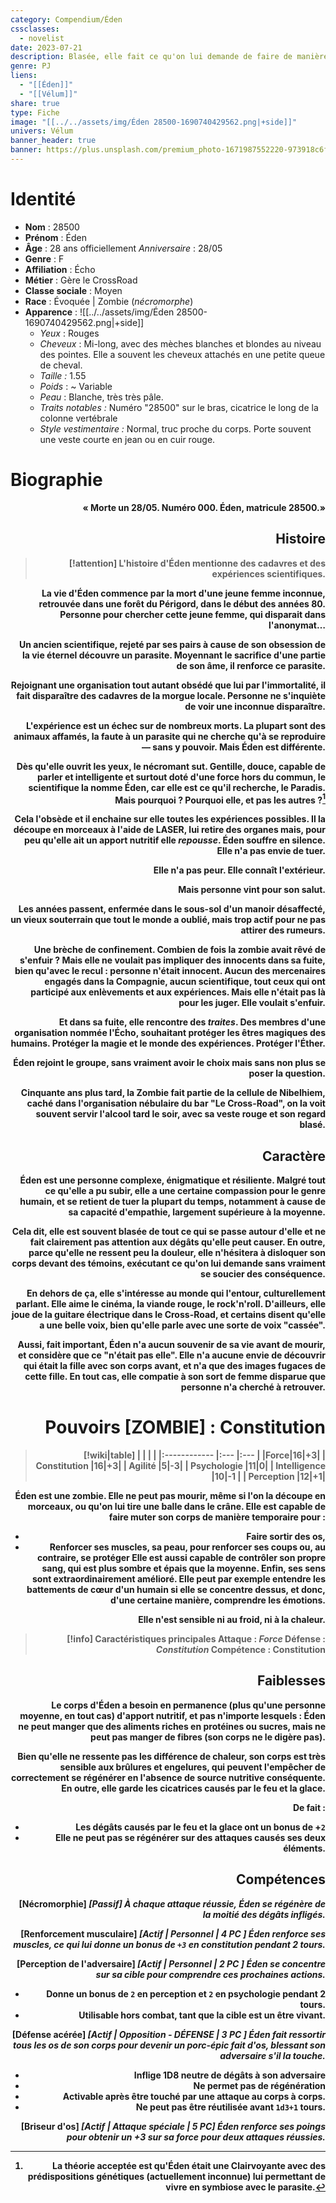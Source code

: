 ```yaml
---
category: Compendium/Éden
cssclasses:
  - novelist
date: 2023-07-21
description: Blasée, elle fait ce qu'on lui demande de faire de manière efficace, bien qu'elle ne fasse pas vraiment attention aux dégâts qu'elle peut causer.
genre: PJ
liens:
  - "[[Éden]]"
  - "[[Vélum]]"
share: true
type: Fiche
image: "[[../../assets/img/Éden 28500-1690740429562.png|+side]]"
univers: Vélum
banner_header: true
banner: https://plus.unsplash.com/premium_photo-1671987552220-973918c6f3dc?ixlib=rb-4.0.3&ixid=M3wxMjA3fDB8MHxwaG90by1wYWdlfHx8fGVufDB8fHx8fA%3D%3D&auto=format&fit=crop&w=2153&q=80
---
```

# Identité
- **Nom** : 28500
- **Prénom** : Éden
- **Âge** : 28 ans officiellement
		*Anniversaire* : 28/05
- **Genre** : F
- **Affiliation** : Écho
- **Métier** : Gère le CrossRoad
- **Classe sociale** : Moyen
- **Race** : Évoquée | Zombie (*nécromorphe*)
- **Apparence** : ![[../../assets/img/Éden 28500-1690740429562.png|+side]]
	- *Yeux* : Rouges
	- *Cheveux* : Mi-long, avec des mèches blanches et blondes au niveau des pointes. Elle a souvent les cheveux attachés en une petite queue de cheval.
	- *Taille :* 1.55
	- *Poids* : ~ Variable
	- *Peau* : Blanche, très très pâle.
	- *Traits notables :* Numéro "28500" sur le bras, cicatrice le long de la colonne vertébrale
	- *Style vestimentaire :* Normal, truc proche du corps. Porte souvent une veste courte en jean ou en cuir rouge.
# Biographie

<b style="text-align: right; display:block;"> « Morte un 28/05. Numéro 000. Éden, matricule 28500.» </p>
## Histoire

> [!attention] L'histoire d'Éden mentionne des cadavres et des expériences scientifiques.

La vie d'Éden commence par la mort d'une jeune femme inconnue, retrouvée dans une forêt du Périgord, dans le début des années 80. Personne pour chercher cette jeune femme, qui disparait dans l'anonymat…

Un ancien scientifique, rejeté par ses pairs à cause de son obsession de la vie éternel découvre un parasite. Moyennant le sacrifice d'une partie de son âme, il renforce ce parasite.

Rejoignant une organisation tout autant obsédé que lui par l'immortalité, il fait disparaître des cadavres de la morgue locale. Personne ne s'inquiète de voir une inconnue disparaître.

L'expérience est un échec sur de nombreux morts. La plupart sont des animaux affamés, la faute à un parasite qui ne cherche qu'à se reproduire — sans y pouvoir.
Mais Éden est différente.

Dès qu'elle ouvrit les yeux, le nécromant sut. Gentille, douce, capable de parler et intelligente et surtout doté d'une force hors du commun, le scientifique la nomme Éden, car elle est ce qu'il recherche, le Paradis.
Mais pourquoi ? Pourquoi elle, et pas les autres ?[^1]

Cela l'obsède et il enchaine sur elle toutes les expériences possibles. Il la découpe en morceaux à l'aide de LASER, lui retire des organes mais, pour peu qu'elle ait un apport nutritif elle *repousse*.
Éden souffre en silence.
Elle n'a pas envie de tuer.

Elle n'a pas peur.
Elle connaît l'extérieur.

Mais personne vint pour son salut.

Les années passent, enfermée dans le sous-sol d'un manoir désaffecté, un vieux souterrain que tout le monde a oublié, mais trop actif pour ne pas attirer des rumeurs.

Une brèche de confinement.
Combien de fois la zombie avait rêvé de s'enfuir ? Mais elle ne voulait pas impliquer des innocents dans sa fuite, bien qu'avec le recul : personne n'était innocent. Aucun des mercenaires engagés dans la Compagnie, aucun scientifique, tout ceux qui ont participé aux enlèvements et aux expériences.
Mais elle n'était pas là pour les juger. Elle voulait s'enfuir.

Et dans sa fuite, elle rencontre des *traites*. Des membres d'une organisation nommée l'Écho, souhaitant protéger les êtres magiques des humains. Protéger la magie et le monde des expériences. Protéger l'Éther.

Éden rejoint le groupe, sans vraiment avoir le choix mais sans non plus se poser la question.

Cinquante ans plus tard, la **Zombie** fait partie de la cellule de Nibelhiem, caché dans l'organisation nébulaire du bar "Le Cross-Road", on la voit souvent servir l'alcool tard le soir, avec sa veste rouge et son regard blasé.
## Caractère

Éden est une personne complexe, énigmatique et résiliente. Malgré tout ce qu'elle a pu subir, elle a une certaine compassion pour le genre humain, et se retient de tuer la plupart du temps, notamment à cause de sa capacité d'empathie, largement supérieure à la moyenne.

Cela dit, elle est souvent blasée de tout ce qui se passe autour d'elle et ne fait clairement pas attention aux dégâts qu'elle peut causer. En outre, parce qu'elle ne ressent peu la douleur, elle n'hésitera à disloquer son corps devant des témoins, exécutant ce qu'on lui demande sans vraiment se soucier des conséquence.

En dehors de ça, elle s'intéresse au monde qui l'entour, culturellement parlant. Elle aime le cinéma, la viande rouge, le rock'n'roll. D'ailleurs, elle joue de la guitare électrique dans le Cross-Road, et certains disent qu'elle a une belle voix, bien qu'elle parle avec une sorte de voix "cassée".

Aussi, fait important, Éden n'a aucun souvenir de sa vie avant de mourir, et considère que ce "n'était pas elle". Elle n'a aucune envie de découvrir qui était la fille avec son corps avant, et n'a que des images fugaces de cette fille. En tout cas, elle compatie à son sort de femme disparue que personne n'a cherché à retrouver.

# Pouvoirs [ZOMBIE] : Constitution

> [!wiki|table]
> |              |     |     |
> |:------------ |:--- |:--- |
> |Force|16|+3|
> | Constitution |16|+3|
> | Agilité      |5|-3|
> | Psychologie  |11|0|
> | Intelligence |10|-1 |
> | Perception   |12|+1|

Éden est une zombie. Elle ne peut pas mourir, même si l'on la découpe en morceaux, ou qu'on lui tire une balle dans le crâne.
Elle est capable de faire muter son corps de manière temporaire pour :
- Faire sortir des os,
- Renforcer ses muscles, sa peau, pour renforcer ses coups ou, au contraire, se protéger
Elle est aussi capable de contrôler son propre sang, qui est plus sombre et épais que la moyenne. Enfin, ses sens sont extraordinairement amélioré. Elle peut par exemple entendre les battements de cœur d'un humain si elle se concentre dessus, et donc, d'une certaine manière, comprendre les émotions.

Elle n'est sensible ni au froid, ni à la chaleur.

> [!info] Caractéristiques principales
> __Attaque__ : *Force*
> __Défense__ : *Constitution*
> __Compétence__ : Constitution

## Faiblesses

Le corps d'Éden a besoin en permanence (plus qu'une personne moyenne, en tout cas) d'apport nutritif, et pas n'importe lesquels : Éden ne peut manger que des aliments riches en protéines ou sucres, mais ne peut pas manger de fibres (son corps ne le digère pas).

Bien qu'elle ne ressente pas les différence de chaleur, son corps est très sensible aux brûlures et engelures, qui peuvent l'empêcher de correctement se régénérer en l'absence de source nutritive conséquente. En outre, elle garde les cicatrices causés par le feu et la glace.

De fait :
- Les dégâts causés par le feu et la glace ont un bonus de +`2`
- Elle ne peut pas se régénérer sur des attaques causés ses deux éléments.
## Compétences

**[Nécromorphie]**
*[Passif]*
*À chaque attaque réussie, Éden se régénère de la moitié des dégâts infligés.*

**[Renforcement musculaire]**
*[Actif | Personnel | 4 PC ]*
*Éden renforce ses muscles, ce qui lui donne un bonus de `+3` en constitution pendant 2 tours.*

**[Perception de l'adversaire]**
*[Actif | Personnel | 2 PC ]*
*Éden se concentre sur sa cible pour comprendre ces prochaines actions.*
- Donne un bonus de `2` en perception et `2` en psychologie pendant 2 tours.
- Utilisable hors combat, tant que la cible est un être vivant.

**[Défense acérée]**
*[Actif | Opposition - DÉFENSE | 3 PC ]*
*Éden fait ressortir tous les os de son corps pour devenir un porc-épic fait d'os, blessant son adversaire s'il la touche.*
- Inflige 1D8 neutre de dégâts à son adversaire
- Ne permet pas de régénération
- Activable après être touché par une attaque au corps à corps.
- Ne peut pas être réutilisée avant `1d3+1` tours.

**[Briseur d'os]**
*[Actif | Attaque spéciale | 5 PC]*
*Éden renforce ses poings pour obtenir un +3 sur sa force pour deux attaques réussies.*

[^1]: La théorie acceptée est qu'Éden était une Clairvoyante avec des prédispositions génétiques (actuellement inconnue) lui permettant de vivre en symbiose avec le parasite.